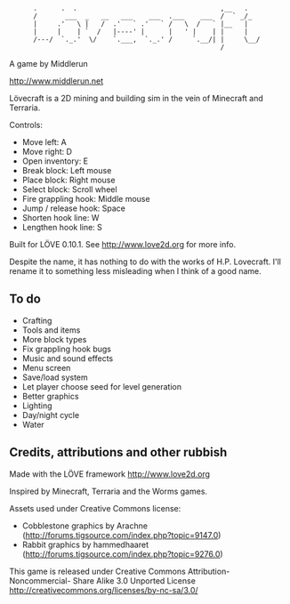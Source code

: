           .      .  .                                    ,__   .   
          /       ___  _   __   ___    ___  .___    ___  /  ` _/_  
          |     .'   \ |   /  .'   ` .'   ` /   \  /   ` |__   |   
          |     |    | `  /   |----' |      |   ' |    | |     |   
          /---/  `._.'  \/    `.___,  `._.' /     `.__/| |     \__/
                                                         /         

A game by Middlerun

<http://www.middlerun.net>

Lövecraft is a 2D mining and building sim in the vein of Minecraft and
Terraria.

Controls:

- Move left:           A
- Move right:          D
- Open inventory:      E
- Break block:         Left mouse
- Place block:         Right mouse
- Select block:        Scroll wheel
- Fire grappling hook: Middle mouse
- Jump / release hook: Space
- Shorten hook line:   W
- Lengthen hook line:  S

Built for LÖVE 0.10.1. See <http://www.love2d.org> for more info.

Despite the name, it has nothing to do with the works of H.P. Lovecraft. I'll
rename it to something less misleading when I think of a good name.


## To do ##

- Crafting
- Tools and items
- More block types
- Fix grappling hook bugs
- Music and sound effects
- Menu screen
- Save/load system
- Let player choose seed for level generation
- Better graphics
- Lighting
- Day/night cycle
- Water


## Credits, attributions and other rubbish ##

Made with the LÖVE framework
<http://www.love2d.org>

Inspired by Minecraft, Terraria and the Worms games.

Assets used under Creative Commons license:
- Cobblestone graphics by Arachne
(<http://forums.tigsource.com/index.php?topic=9147.0>)
- Rabbit graphics by hammedhaaret
(<http://forums.tigsource.com/index.php?topic=9276.0>)

This game is released under Creative Commons Attribution-Noncommercial-
Share Alike 3.0 Unported License
<http://creativecommons.org/licenses/by-nc-sa/3.0/>

